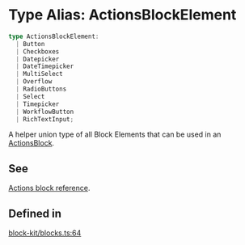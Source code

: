 # Type Alias: ActionsBlockElement

```ts
type ActionsBlockElement: 
  | Button
  | Checkboxes
  | Datepicker
  | DateTimepicker
  | MultiSelect
  | Overflow
  | RadioButtons
  | Select
  | Timepicker
  | WorkflowButton
  | RichTextInput;
```

A helper union type of all Block Elements that can be used in an [ActionsBlock](../interfaces/ActionsBlock.md).

## See

[Actions block reference](https://api.slack.com/reference/block-kit/blocks#actions).

## Defined in

[block-kit/blocks.ts:64](https://github.com/slackapi/node-slack-sdk/blob/main/packages/types/src/block-kit/blocks.ts#L64)
